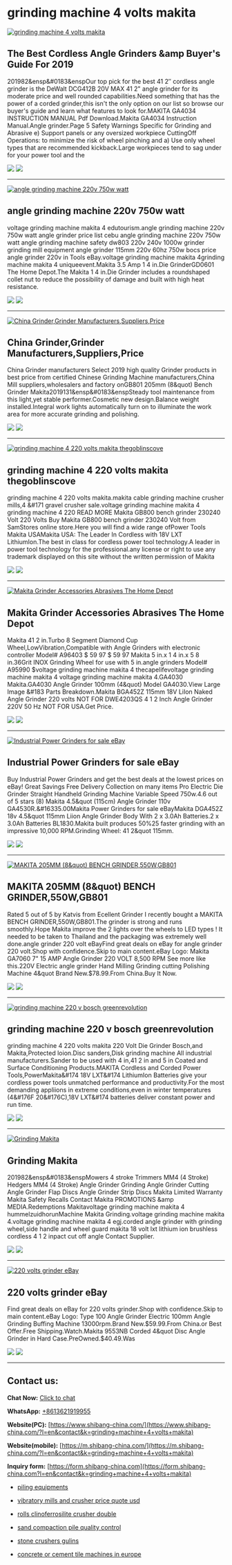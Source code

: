 # grinding machine 4 volts makita

<a href="https://swt.shibang-china.com/?l=en&img&k=grinding+machine+4+volts+makita" target="_blank">![grinding machine 4 volts makita](http://static.shibang-china.com/all-800x300/13.jpg)</a>

## The Best Cordless Angle Grinders &amp Buyer's Guide For 2019
201982&ensp&#0183&enspOur top pick for the best 41 2″ cordless angle grinder is the DeWalt DCG412B 20V MAX 41 2" angle grinder for its moderate price and well rounded capabilities.Need something that has the power of a corded grinder,this isn't the only option on our list so browse our buyer's guide and learn what features to look for.MAKITA GA4034 INSTRUCTION MANUAL Pdf Download.Makita GA4034 Instruction Manual.Angle grinder.Page 5 Safety Warnings Specific for Grinding and Abrasive e) Support panels or any oversized workpiece CuttingOff Operations: to minimize the risk of wheel pinching and a) Use only wheel types that are recommended kickback.Large workpieces tend to sag under for your power tool and the


<a href="https://whatsapp.shibangsoft.com/WhatsApp.php" target="_blank" title="WhatsApp">![](http://static.shibang-china.com/icon/whatsapp.png)</a> <a href="https://swt.shibang-china.com/?l=en&icon&k=grinding+machine+4+volts+makita" target="_blank">![](http://static.shibang-china.com/icon/chat-en.png)</a>

---

<a href="https://swt.shibang-china.com/?l=en&img&k=grinding+machine+4+volts+makita" target="_blank">![angle grinding machine 220v 750w watt](http://static.shibang-china.com/all-800x300/5.jpg)</a>

## angle grinding machine 220v 750w watt
voltage grinding machine makita 4 edutourism.angle grinding machine 220v 750w watt angle grinder price list cebu angle grinding machine 220v 750w watt angle grinding machine safety dw803 220v 240v 1000w grinder grinding mill equipment angle grinder 115mm 220v 60hz 750w bocs price angle grinder 220v in Tools eBay.voltage grinding machine makita 4grinding machine makita 4 uniqueevent.Makita 3.5 Amp 1 4 in.Die GrinderGD0601 The Home Depot.The Makita 1 4 in.Die Grinder includes a roundshaped collet nut to reduce the possibility of damage and built with high heat resistance.


<a href="https://whatsapp.shibangsoft.com/WhatsApp.php" target="_blank" title="WhatsApp">![](http://static.shibang-china.com/icon/whatsapp.png)</a> <a href="https://swt.shibang-china.com/?l=en&icon&k=grinding+machine+4+volts+makita" target="_blank">![](http://static.shibang-china.com/icon/chat-en.png)</a>

---

<a href="https://swt.shibang-china.com/?l=en&img&k=grinding+machine+4+volts+makita" target="_blank">![China Grinder,Grinder Manufacturers,Suppliers,Price](http://static.shibang-china.com/all-800x300/1405.jpg)</a>

## China Grinder,Grinder Manufacturers,Suppliers,Price
China Grinder manufacturers Select 2019 high quality Grinder products in best price from certified Chinese Grinding Machine manufacturers,China Mill suppliers,wholesalers and factory onGB801 205mm (8&quot) Bench Grinder Makita2019131&ensp&#0183&enspSteady tool maintenance from this light,yet stable performer.Cosmetic new design.Balance weight installed.Integral work lights automatically turn on to illuminate the work area for more accurate grinding and polishing.


<a href="https://whatsapp.shibangsoft.com/WhatsApp.php" target="_blank" title="WhatsApp">![](http://static.shibang-china.com/icon/whatsapp.png)</a> <a href="https://swt.shibang-china.com/?l=en&icon&k=grinding+machine+4+volts+makita" target="_blank">![](http://static.shibang-china.com/icon/chat-en.png)</a>

---

<a href="https://swt.shibang-china.com/?l=en&img&k=grinding+machine+4+volts+makita" target="_blank">![grinding machine 4 220 volts makita thegoblinscove](http://static.shibang-china.com/all-800x300/1079.jpg)</a>

## grinding machine 4 220 volts makita thegoblinscove
grinding machine 4 220 volts makita.makita cable grinding machine crusher mills,4 &#171 gravel crusher sale.voltage grinding machine makita 4 grinding machine 4 220 READ MORE Makita GB800 bench grinder 230240 Volt 220 Volts Buy Makita GB800 bench grinder 230240 Volt from SamStores online store.Here you will find a wide range ofPower Tools Makita USAMakita USA: The Leader In Cordless with 18V LXT LithiumIon.The best in class for cordless power tool technology.A leader in power tool technology for the professional.any license or right to use any trademark displayed on this site without the written permission of Makita


<a href="https://whatsapp.shibangsoft.com/WhatsApp.php" target="_blank" title="WhatsApp">![](http://static.shibang-china.com/icon/whatsapp.png)</a> <a href="https://swt.shibang-china.com/?l=en&icon&k=grinding+machine+4+volts+makita" target="_blank">![](http://static.shibang-china.com/icon/chat-en.png)</a>

---

<a href="https://swt.shibang-china.com/?l=en&img&k=grinding+machine+4+volts+makita" target="_blank">![Makita Grinder Accessories Abrasives The Home Depot](http://static.shibang-china.com/all-800x300/204.jpg)</a>

## Makita Grinder Accessories Abrasives The Home Depot
Makita 41 2 in.Turbo 8 Segment Diamond Cup Wheel,LowVibration,Compatible with Angle Grinders with electronic controller Model# A96403 $ 59 97 $ 59 97 Makita 5 in.x 1 4 in.x 5 8 in.36Grit INOX Grinding Wheel for use with 5 in.angle grinders Model# A95990 $voltage grinding machine makita 4 thecapelifevoltage grinding machine makita 4 voltage grinding machine makita 4.GA4030 Makita.GA4030 Angle Grinder 100mm (4&quot) Model GA4030.View Large Image &#183 Parts Breakdown.Makita BGA452Z 115mm 18V LiIon Naked Angle Grinder 220 volts NOT FOR DWE4203QS 4 1 2 Inch Angle Grinder 220V 50 Hz NOT FOR USA.Get Price.


<a href="https://whatsapp.shibangsoft.com/WhatsApp.php" target="_blank" title="WhatsApp">![](http://static.shibang-china.com/icon/whatsapp.png)</a> <a href="https://swt.shibang-china.com/?l=en&icon&k=grinding+machine+4+volts+makita" target="_blank">![](http://static.shibang-china.com/icon/chat-en.png)</a>

---

<a href="https://swt.shibang-china.com/?l=en&img&k=grinding+machine+4+volts+makita" target="_blank">![Industrial Power Grinders for sale eBay](http://static.shibang-china.com/all-800x300/684.jpg)</a>

## Industrial Power Grinders for sale eBay
Buy Industrial Power Grinders and get the best deals at the lowest prices on eBay! Great Savings Free Delivery Collection on many items Pro Electric Die Grinder Straight Handheld Grinding Machine Variable Speed 750w.4.6 out of 5 stars (8) Makita 4.5&quot (115cm) Angle Grinder 110v GA4530R.&#16335.00Makita Power Grinders for sale eBayMakita DGA452Z 18v 4.5&quot 115mm Liion Angle Grinder Body With 2 x 3.0Ah Batteries.2 x 3.0Ah Batteries BL1830.Makita built produces 50%25 faster grinding with an impressive 10,000 RPM.Grinding Wheel: 41 2&quot 115mm.


<a href="https://whatsapp.shibangsoft.com/WhatsApp.php" target="_blank" title="WhatsApp">![](http://static.shibang-china.com/icon/whatsapp.png)</a> <a href="https://swt.shibang-china.com/?l=en&icon&k=grinding+machine+4+volts+makita" target="_blank">![](http://static.shibang-china.com/icon/chat-en.png)</a>

---

<a href="https://swt.shibang-china.com/?l=en&img&k=grinding+machine+4+volts+makita" target="_blank">![MAKITA 205MM (8&quot) BENCH GRINDER,550W,GB801](http://static.shibang-china.com/all-800x300/341.jpg)</a>

## MAKITA 205MM (8&quot) BENCH GRINDER,550W,GB801
Rated 5 out of 5 by Katvis from Ecellent Grinder I recently bought a MAKITA BENCH GRINDER,550W,GB801.The grinder is strong and runs smoothly.Hope Makita improve the 2 lights over the wheels to LED types ! It needed to be taken to Thailand and the packaging was extremely well done.angle grinder 220 volt eBayFind great deals on eBay for angle grinder 220 volt.Shop with confidence.Skip to main content.eBay Logo: Makita GA7060 7" 15 AMP Angle Grinder 220 VOLT 8,500 RPM See more like this.220V Electric angle grinder Hand Milling Grinding cutting Polishing Machine 4&quot Brand New.$78.99.From China.Buy It Now.


<a href="https://whatsapp.shibangsoft.com/WhatsApp.php" target="_blank" title="WhatsApp">![](http://static.shibang-china.com/icon/whatsapp.png)</a> <a href="https://swt.shibang-china.com/?l=en&icon&k=grinding+machine+4+volts+makita" target="_blank">![](http://static.shibang-china.com/icon/chat-en.png)</a>

---

<a href="https://swt.shibang-china.com/?l=en&img&k=grinding+machine+4+volts+makita" target="_blank">![grinding machine 220 v bosch greenrevolution](http://static.shibang-china.com/all-800x300/390.jpg)</a>

## grinding machine 220 v bosch greenrevolution
grinding machine 4 220 volts makita 220 Volt Die Grinder Bosch,and Makita,Protected loion.Disc sanders,Disk grinding machine All industrial manufacturers.Sander to be used with 4 in,41 2 in and 5 in Coated and Surface Conditioning Products.MAKITA Cordless and Corded Power Tools,PowerMakita&#174 18V LXT&#174 LithiumIon Batteries give your cordless power tools unmatched performance and productivity.For the most demanding appliions in extreme conditions,even in winter temperatures (4&#176F 20&#176C),18V LXT&#174 batteries deliver constant power and run time.


<a href="https://whatsapp.shibangsoft.com/WhatsApp.php" target="_blank" title="WhatsApp">![](http://static.shibang-china.com/icon/whatsapp.png)</a> <a href="https://swt.shibang-china.com/?l=en&icon&k=grinding+machine+4+volts+makita" target="_blank">![](http://static.shibang-china.com/icon/chat-en.png)</a>

---

<a href="https://swt.shibang-china.com/?l=en&img&k=grinding+machine+4+volts+makita" target="_blank">![Grinding Makita](http://static.shibang-china.com/all-800x300/1312.jpg)</a>

## Grinding Makita
201982&ensp&#0183&enspMowers 4 stroke Trimmers MM4 (4 Stroke) Hedgers MM4 (4 Stroke) Angle Grinder Grinding Angle Grinder Cutting Angle Grinder Flap Discs Angle Grinder Strip Discs Makita Limited Warranty Makita Safety Recalls Contact Makita PROMOTIONS &amp MEDIA.Redemptions Makitavoltage grinding machine makita 4 hummelzuidhorunMachine Makita Grinding.voltage grinding machine makita 4.voltage grinding machine makita 4 egj.corded angle grinder with grinding wheel,side handle and wheel guard makita 18 volt lxt lithium ion brushless cordless 4 1 2 inpact cut off angle Contact Supplier.


<a href="https://whatsapp.shibangsoft.com/WhatsApp.php" target="_blank" title="WhatsApp">![](http://static.shibang-china.com/icon/whatsapp.png)</a> <a href="https://swt.shibang-china.com/?l=en&icon&k=grinding+machine+4+volts+makita" target="_blank">![](http://static.shibang-china.com/icon/chat-en.png)</a>

---

<a href="https://swt.shibang-china.com/?l=en&img&k=grinding+machine+4+volts+makita" target="_blank">![220 volts grinder eBay](http://static.shibang-china.com/all-800x300/1526.jpg)</a>

## 220 volts grinder eBay
Find great deals on eBay for 220 volts grinder.Shop with confidence.Skip to main content.eBay Logo: Type 100 Angle Grinder Electric 100mm Angle Grinding Buffing Machine 13000rpm.Brand New.$59.99.From China.or Best Offer.Free Shipping.Watch.Makita 9553NB Corded 4&quot Disc Angle Grinder in Hard Case.PreOwned.$40.49.Was

<a href="https://whatsapp.shibangsoft.com/WhatsApp.php" target="_blank" title="WhatsApp">![](http://static.shibang-china.com/icon/whatsapp.png)</a> <a href="https://swt.shibang-china.com/?l=en&icon&k=grinding+machine+4+volts+makita" target="_blank">![](http://static.shibang-china.com/icon/chat-en.png)</a>

---
## Contact us:

**Chat Now:** [Click to chat](https://swt.shibang-china.com?l=en&contact&k=grinding+machine+4+volts+makita)

**WhatsApp:**  [+8613621919955](https://whatsapp.shibangsoft.com/WhatsApp.php)

**Website(PC):** [https://www.shibang-china.com/](https://www.shibang-china.com/?l=en&contact&k=grinding+machine+4+volts+makita)

**Website(mobile):** [https://m.shibang-china.com/](https://m.shibang-china.com/?l=en&contact&k=grinding+machine+4+volts+makita)

**Inquiry form:** [https://form.shibang-china.com](https://form.shibang-china.com?l=en&contact&k=grinding+machine+4+volts+makita)

* [piling equipments](../122/piling%20equipments.md)

* [vibratory mills and crusher price quote usd](../119/vibratory%20mills%20and%20crusher%20price%20quote%20usd.md)

* [rolls clinoferrosilite crusher double](../124/rolls%20clinoferrosilite%20crusher%20double.md)

* [sand compaction pile quality control](../116/sand%20compaction%20pile%20quality%20control.md)

* [stone crushers gulins](../116/stone%20crushers%20gulins.md)

* [concrete or cement tile machines in europe](../119/concrete%20or%20cement%20tile%20machines%20in%20europe.md)
